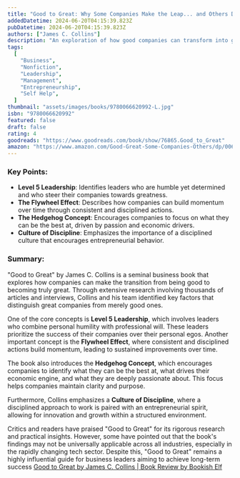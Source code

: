 ```yaml
---
title: "Good to Great: Why Some Companies Make the Leap... and Others Don't"
addedDatetime: 2024-06-20T04:15:39.823Z
pubDatetime: 2024-06-20T04:15:39.823Z
authors: ["James C. Collins"]
description: "An exploration of how good companies can transform into great ones, based on extensive research and analysis."
tags:
  [
    "Business",
    "Nonfiction",
    "Leadership",
    "Management",
    "Entrepreneurship",
    "Self Help",
  ]
thumbnail: "assets/images/books/9780066620992-L.jpg"
isbn: "9780066620992"
featured: false
draft: false
rating: 4
goodreads: "https://www.goodreads.com/book/show/76865.Good_to_Great"
amazon: "https://www.amazon.com/Good-Great-Some-Companies-Others/dp/0066620996"
---
```


### Key Points:

- **Level 5 Leadership**: Identifies leaders who are humble yet determined and who steer their companies towards greatness.
- **The Flywheel Effect**: Describes how companies can build momentum over time through consistent and disciplined actions.
- **The Hedgehog Concept**: Encourages companies to focus on what they can be the best at, driven by passion and economic drivers.
- **Culture of Discipline**: Emphasizes the importance of a disciplined culture that encourages entrepreneurial behavior.

### Summary:

"Good to Great" by James C. Collins is a seminal business book that explores how companies can make the transition from being good to becoming truly great. Through extensive research involving thousands of articles and interviews, Collins and his team identified key factors that distinguish great companies from merely good ones.

One of the core concepts is **Level 5 Leadership**, which involves leaders who combine personal humility with professional will. These leaders prioritize the success of their companies over their personal egos. Another important concept is the **Flywheel Effect**, where consistent and disciplined actions build momentum, leading to sustained improvements over time.

The book also introduces the **Hedgehog Concept**, which encourages companies to identify what they can be the best at, what drives their economic engine, and what they are deeply passionate about. This focus helps companies maintain clarity and purpose.

Furthermore, Collins emphasizes a **Culture of Discipline**, where a disciplined approach to work is paired with an entrepreneurial spirit, allowing for innovation and growth within a structured environment.

Critics and readers have praised "Good to Great" for its rigorous research and practical insights. However, some have pointed out that the book's findings may not be universally applicable across all industries, especially in the rapidly changing tech sector. Despite this, "Good to Great" remains a highly influential guide for business leaders aiming to achieve long-term success [Good to Great by James C. Collins | Book Review by Bookish Elf](https://www.bookishelf.com/good-to-great-by-james-c-collins/)
